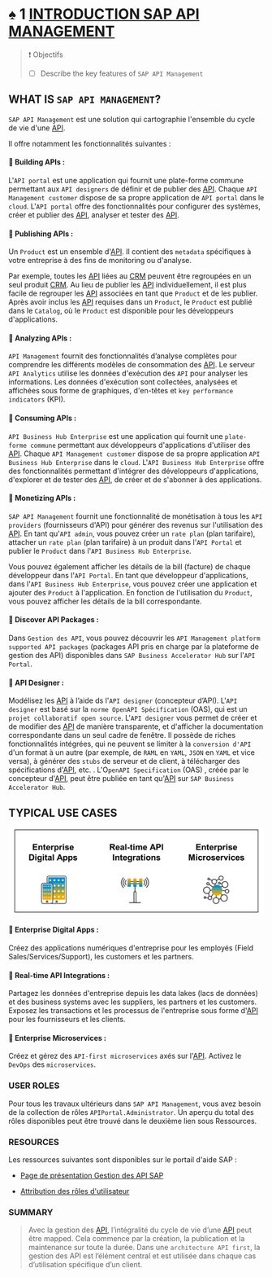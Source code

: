 # ♠ 1 [INTRODUCTION SAP API MANAGEMENT](https://learning.sap.com/learning-journeys/developing-with-sap-integration-suite/introducing-sap-api-management_dd668e10-08ab-4763-9342-3e6cc7e74c18)

> :exclamation: Objectifs
>
> - [ ] Describe the key features of `SAP API Management`

## WHAT IS `SAP API MANAGEMENT`?

`SAP API Management` est une solution qui cartographie l'ensemble du cycle de vie d'une [API](../☼%20UNIT%200%20-%20Lexicon/♠%20API.md).

Il offre notamment les fonctionnalités suivantes :

#### :small_red_triangle_down: Building APIs :

L'`API portal` est une application qui fournit une plate-forme commune permettant aux `API designers` de définir et de publier des [API](../☼%20UNIT%200%20-%20Lexicon/♠%20API.md). Chaque `API Management customer` dispose de sa propre application de `API portal` dans le `cloud`. L'`API portal` offre des fonctionnalités pour configurer des systèmes, créer et publier des [API](../☼%20UNIT%200%20-%20Lexicon/♠%20API.md), analyser et tester des [API](../☼%20UNIT%200%20-%20Lexicon/♠%20API.md).

#### :small_red_triangle_down: Publishing APIs :

Un `Product` est un ensemble d'[API](../☼%20UNIT%200%20-%20Lexicon/♠%20API.md). Il contient des `metadata` spécifiques à votre entreprise à des fins de monitoring ou d'analyse.

Par exemple, toutes les [API](../☼%20UNIT%200%20-%20Lexicon/♠%20API.md) liées au [CRM]() peuvent être regroupées en un seul produit [CRM](). Au lieu de publier les [API](../☼%20UNIT%200%20-%20Lexicon/♠%20API.md) individuellement, il est plus facile de regrouper les [API](../☼%20UNIT%200%20-%20Lexicon/♠%20API.md) associées en tant que `Product` et de les publier. Après avoir inclus les [API](../☼%20UNIT%200%20-%20Lexicon/♠%20API.md) requises dans un `Product`, le `Product` est publié dans le `Catalog`, où le `Product` est disponible pour les développeurs d'applications.

#### :small_red_triangle_down: Analyzing APIs :

`API Management` fournit des fonctionnalités d’analyse complètes pour comprendre les différents modèles de consommation des [API](../☼%20UNIT%200%20-%20Lexicon/♠%20API.md). Le serveur `API Analytics` utilise les données d'exécution des `API` pour analyser les informations. Les données d'exécution sont collectées, analysées et affichées sous forme de graphiques, d'en-têtes et `key performance indicators` (KPI).

#### :small_red_triangle_down: Consuming APIs :

`API Business Hub Enterprise` est une application qui fournit une `plate-forme commune` permettant aux développeurs d'applications d'utiliser des [API](../☼%20UNIT%200%20-%20Lexicon/♠%20API.md). Chaque `API Management customer` dispose de sa propre application `API Business Hub Enterprise` dans le `cloud`. L'`API Business Hub Enterprise` offre des fonctionnalités permettant d'intégrer des développeurs d'applications, d'explorer et de tester des [API](../☼%20UNIT%200%20-%20Lexicon/♠%20API.md), de créer et de s'abonner à des applications.

#### :small_red_triangle_down: Monetizing APIs :

`SAP API Management` fournit une fonctionnalité de monétisation à tous les `API providers` (fournisseurs d'API) pour générer des revenus sur l'utilisation des [API](../☼%20UNIT%200%20-%20Lexicon/♠%20API.md). En tant qu'`API admin`, vous pouvez créer un `rate plan` (plan tarifaire), attacher un `rate plan` (plan tarifaire) à un produit dans l'`API Portal` et publier le `Product` dans l'`API Business Hub Enterprise`.

Vous pouvez également afficher les détails de la bill (facture) de chaque développeur dans l'`API Portal`. En tant que développeur d'applications, dans l'`API Business Hub Enterprise`, vous pouvez créer une application et ajouter des `Product` à l'application. En fonction de l'utilisation du `Product`, vous pouvez afficher les détails de la bill correspondante.

#### :small_red_triangle_down: Discover API Packages :

Dans `Gestion des API`, vous pouvez découvrir les `API Management platform supported API packages` (packages API pris en charge par la plateforme de gestion des API) disponibles dans `SAP Business Accelerator Hub` sur l'`API Portal`.

#### :small_red_triangle_down: API Designer :

Modélisez les [API](../☼%20UNIT%200%20-%20Lexicon/♠%20API.md) à l’aide ds l'`API designer` (concepteur d’API). L'`API designer` est basé sur la `norme OpenAPI Spécification` (OAS), qui est un `projet collaboratif open source`. L'`API designer` vous permet de créer et de modifier des [API](../☼%20UNIT%200%20-%20Lexicon/♠%20API.md) de manière transparente, et d'afficher la documentation correspondante dans un seul cadre de fenêtre. Il possède de riches fonctionnalités intégrées, qui ne peuvent se limiter à la `conversion d'API` d'un format à un autre (par exemple, de `RAML` en `YAML`, `JSON` en `YAML` et vice versa), à générer des `stubs` de serveur et de client, à télécharger des spécifications d'[API](../☼%20UNIT%200%20-%20Lexicon/♠%20API.md), etc. . L'O`penAPI Specification` (OAS) , créée par le concepteur d'[API](../☼%20UNIT%200%20-%20Lexicon/♠%20API.md), peut être publiée en tant qu'[API](../☼%20UNIT%200%20-%20Lexicon/♠%20API.md) sur `SAP Business Accelerator Hub`.

## TYPICAL USE CASES

![](./RESSOURCES/CLD900_20_U3L1_001_scr.png)

#### :small_red_triangle_down: Enterprise Digital Apps :

Créez des applications numériques d'entreprise pour les employés (Field Sales/Services/Support), les customers et les partners.

#### :small_red_triangle_down: Real-time API Integrations :

Partagez les données d'entreprise depuis les data lakes (lacs de données) et des business systems avec les suppliers, les partners et les customers. Exposez les transactions et les processus de l'entreprise sous forme d'[API](../☼%20UNIT%200%20-%20Lexicon/♠%20API.md) pour les fournisseurs et les clients.

#### :small_red_triangle_down: Enterprise Microservices :

Créez et gérez des `API-first microservices` axés sur l'[API](../☼%20UNIT%200%20-%20Lexicon/♠%20API.md). Activez le `DevOps` des `microservices`.

### USER ROLES

Pour tous les travaux ultérieurs dans `SAP API Management`, vous avez besoin de la collection de rôles `APIPortal.Administrator`. Un aperçu du total des rôles disponibles peut être trouvé dans le deuxième lien sous Ressources.

### RESOURCES

Les ressources suivantes sont disponibles sur le portail d'aide SAP :

- [Page de présentation Gestion des API SAP](https://help.sap.com/docs/SAP_``CLOUD``_PLATFORM_API_MANAGEMENT?version=``Cloud``&locale=en-US)

- [Attribution des rôles d'utilisateur](https://help.sap.com/docs/SAP_``CLOUD``_PLATFORM_API_MANAGEMENT/66d066d903c2473f81ec33acfe2ccdb4/911ca5a620e94ab581fa159d76b3b108.html?locale=en-US)

### SUMMARY

> Avec la gestion des [API](../☼%20UNIT%200%20-%20Lexicon/♠%20API.md), l’intégralité du cycle de vie d’une [API](../☼%20UNIT%200%20-%20Lexicon/♠%20API.md) peut être mapped. Cela commence par la création, la publication et la maintenance sur toute la durée. Dans une `architecture API first`, la gestion des API est l’élément central et est utilisée dans chaque cas d’utilisation spécifique d’un client.

